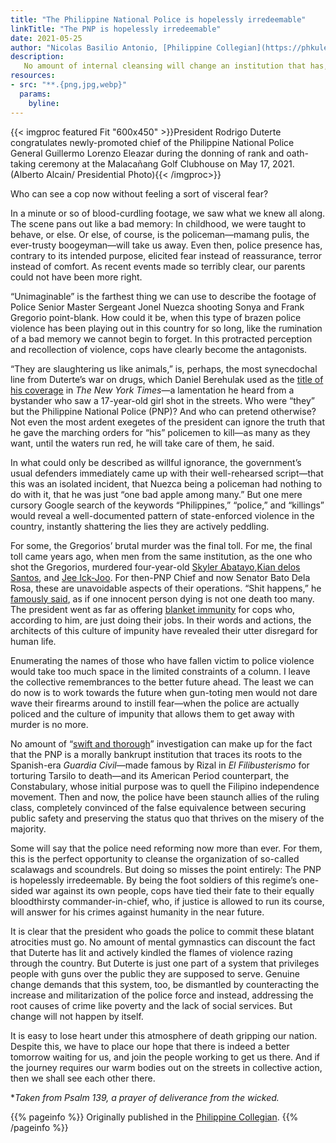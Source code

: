 ```yaml
---
title: "The Philippine National Police is hopelessly irredeemable"
linkTitle: "The PNP is hopelessly irredeemable"
date: 2021-05-25
author: "Nicolas Basilio Antonio, [Philippine Collegian](https://phkule.org/)"
description: 
   No amount of internal cleansing will change an institution that has, for long, been staunch allies of the ruling class.
resources:
- src: "**.{png,jpg,webp}"
  params:
    byline: 
---
```

{{< imgproc featured Fit "600x450" >}}President Rodrigo Duterte congratulates newly-promoted chief of the Philippine National Police General Guillermo Lorenzo Eleazar during the donning of rank and oath-taking ceremony at the Malacañang Golf Clubhouse on May 17, 2021. (Alberto Alcain/ Presidential Photo){{< /imgproc>}}

Who can see a cop now without feeling a sort of visceral fear?

In a minute or so of blood-curdling footage, we saw what we knew all along. The scene pans out like a bad memory: In childhood, we were taught to behave, or else. Or else, of course, is the policeman—mamang pulis, the ever-trusty boogeyman—will take us away. Even then, police presence has, contrary to its intended purpose, elicited fear instead of reassurance, terror instead of comfort. As recent events made so terribly clear, our parents could not have been more right.

“Unimaginable” is the farthest thing we can use to describe the footage of Police Senior Master Sergeant Jonel Nuezca shooting Sonya and Frank Gregorio point-blank. How could it be, when this type of brazen police violence has been playing out in this country for so long, like the rumination of a bad memory we cannot begin to forget. In this protracted perception and recollection of violence, cops have clearly become the antagonists.

“They are slaughtering us like animals,” is, perhaps, the most synecdochal line from Duterte’s war on drugs, which Daniel Berehulak used as the [title of his coverage](https://www.nytimes.com/interactive/2016/12/07/world/asia/rodrigo-duterte-philippines-drugs-killings.html) in *The New York Times*—a lamentation he heard from a bystander who saw a 17-year-old girl shot in the streets. Who were “they” but the Philippine National Police (PNP)? And who can pretend otherwise? Not even the most ardent exegetes of the president can ignore the truth that he gave the marching orders for “his” policemen to kill—as many as they want, until the waters run red, he will take care of them, he said.

In what could only be described as willful ignorance, the government’s usual defenders immediately came up with their well-rehearsed script—that this was an isolated incident, that Nuezca being a policeman had nothing to do with it, that he was just “one bad apple among many.” But one mere cursory Google search of the keywords “Philippines,” “police,” and “killings” would reveal a well-documented pattern of state-enforced violence in the country, instantly shattering the lies they are actively peddling.

For some, the Gregorios’ brutal murder was the final toll. For me, the final toll came years ago, when men from the same institution, as the one who shot the Gregorios, murdered four-year-old [Skyler Abatayo](https://www.rappler.com/nation/skyler-abatayo-killed-after-finishing-school-assignment[),[Kian delos Santos](https://www.rappler.com/nation/caloocan-court-verdict-cops-lied-kian-delos-santos-helplessly-killed), and [Jee Ick-Joo](https://www.rappler.com/newsbreak/in-depth/senate-hearing-jee-ick-joo-police-crime-drug-war). For then-PNP Chief and now Senator Bato Dela Rosa, these are unavoidable aspects of their operations. “Shit happens,” he [famously said](https://newsinfo.inquirer.net/1138105/shit-happens-bato-says-after-a-child-got-killed-in-drug-bust), as if one innocent person dying is not one death too many. The president went as far as offering [blanket immunity](https://newsinfo.inquirer.net/961396/duterte-to-cops-kill-criminals-if-you-have-to-ill-protect-you) for cops who, according to him, are just doing their jobs. In their words and actions, the architects of this culture of impunity have revealed their utter disregard for human life.

Enumerating the names of those who have fallen victim to police violence would take too much space in the limited constraints of a column. I leave the collective remembrances to the better future ahead. The least we can do now is to work towards the future when gun-toting men would not dare wave their firearms around to instill fear—when the police are actually policed and the culture of impunity that allows them to get away with murder is no more.

No amount of “[swift and thorough](https://www.pna.gov.ph/articles/1125340)” investigation can make up for the fact that the PNP is a morally bankrupt institution that traces its roots to the Spanish-era *Guardia Civil*—made famous by Rizal in *El Filibusterismo* for torturing Tarsilo to death—and its American Period counterpart, the Constabulary, whose initial purpose was to quell the Filipino independence movement. Then and now, the police have been staunch allies of the ruling class, completely convinced of the false equivalence between securing public safety and preserving the status quo that thrives on the misery of the majority.

Some will say that the police need reforming now more than ever. For them, this is the perfect opportunity to cleanse the organization of so-called scalawags and scoundrels. But doing so misses the point entirely: The PNP is hopelessly irredeemable. By being the foot soldiers of this regime’s one-sided war against its own people, cops have tied their fate to their equally bloodthirsty commander-in-chief, who, if justice is allowed to run its course, will answer for his crimes against humanity in the near future.

It is clear that the president who goads the police to commit these blatant atrocities must go. No amount of mental gymnastics can discount the fact that Duterte has lit and actively kindled the flames of violence razing through the country. But Duterte is just one part of a system that privileges people with guns over the public they are supposed to serve. Genuine change demands that this system, too, be dismantled by counteracting the increase and militarization of the police force and instead, addressing the root causes of crime like poverty and the lack of social services. But change will not happen by itself.

It is easy to lose heart under this atmosphere of death gripping our nation. Despite this, we have to place our hope that there is indeed a better tomorrow waiting for us, and join the people working to get us there. And if the journey requires our warm bodies out on the streets in collective action, then we shall see each other there.

**Taken from Psalm 139, a prayer of deliverance from the wicked.*

{{% pageinfo %}}
Originally published in the [Philippine Collegian](https://phkule.org/article/176/the-pnp-is-hopelessly-irredeemable).
{{% /pageinfo %}}